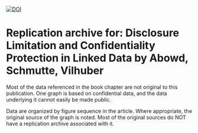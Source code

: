 

[![DOI](https://zenodo.org/badge/DOI/10.5281/zenodo.1116994.svg)](https://doi.org/10.5281/zenodo.1116994)


# Replication archive for: Disclosure Limitation and Confidentiality Protection in Linked Data by Abowd, Schmutte, Vilhuber

Most of the data referenced in the book chapter are not original to this publication. One graph is based on confidential data, and the data underlying it cannot easily be made public. 

Data are organized by figure sequence in the article. Where appropriate, the original source of the graph is noted. Most of the original sources do NOT have a replication archive associated with it.

